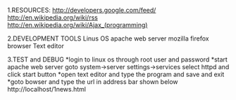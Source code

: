  1.RESOURCES: 
http://developers.google.com/feed/
http://en.wikipedia.org/wiki/rss
http://en.wikipedia.org/wiki/Ajax_(programming)

2.DEVELOPMENT TOOLS
Linus OS
apache web server
mozilla firefox browser
Text editor

3.TEST and DEBUG
   *login to linux os through root user and password
    *start apache web server
                                      goto system->server settings->services
                                      select httpd and click start button
    *open text editor and type the program and save and
exit
   *goto bowser and type the url in address bar shown below
http://localhost/1news.html
